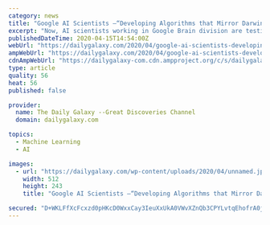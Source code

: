 ```yaml
---
category: news
title: "Google AI Scientists –“Developing Algorithms that Mirror Darwinian Evolution”"
excerpt: "Now, AI scientists working in Google Brain division are testing how machine learning algorithms can be created from scratch, then evolve naturally, based on simple math, according to Google’s AutoML team who suggest the software could potentially be updated to “automatically discover” completely unknown algorithms while also reducing ..."
publishedDateTime: 2020-04-15T14:54:00Z
webUrl: "https://dailygalaxy.com/2020/04/google-ai-scientists-developing-algorithms-that-mirror-darwinian-evolution/"
ampWebUrl: "https://dailygalaxy.com/2020/04/google-ai-scientists-developing-algorithms-that-mirror-darwinian-evolution/amp/"
cdnAmpWebUrl: "https://dailygalaxy-com.cdn.ampproject.org/c/s/dailygalaxy.com/2020/04/google-ai-scientists-developing-algorithms-that-mirror-darwinian-evolution/amp/"
type: article
quality: 56
heat: 56
published: false

provider:
  name: The Daily Galaxy --Great Discoveries Channel
  domain: dailygalaxy.com

topics:
  - Machine Learning
  - AI

images:
  - url: "https://dailygalaxy.com/wp-content/uploads/2020/04/unnamed.jpg"
    width: 512
    height: 243
    title: "Google AI Scientists –“Developing Algorithms that Mirror Darwinian Evolution”"

secured: "D+WKLFfXcFcxzd0pHKcD0WxxCay3IeuXxUkA0VWvXZnQb3CPYLvtqEhofrA0jXOBRySmDFVjaL2U9wSMZnlmvMNxdw0IcLxFkQKALuuLzPAou48ffOXvDPv7aYqBUYtX5fc7u08ojoGrOXtfjRJgC/jEEkM1aXlXTowpbbW+8qKC0fRrjDiaRC4dbn+LS3nX8HRAoXf5MlrTr6scWDppVDJJO6KBe9AEszMZSa5yUc2oME++C2j6m07qF+ejhGTulUfMr4xRwdlD4egM7T3PekAEzBX5nu+1iJgNfPVnPaIUUowJr+t0b4Oi8T7tNWGx;XK1doEsL17n2zpf7o1r5sQ=="
---
```


